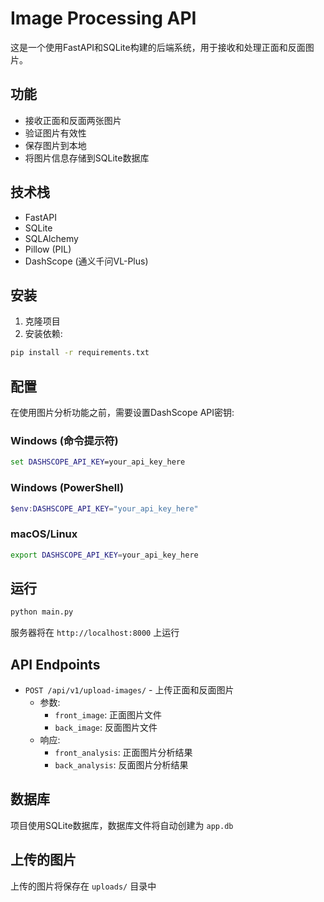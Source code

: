 # Image Processing API

这是一个使用FastAPI和SQLite构建的后端系统，用于接收和处理正面和反面图片。

## 功能

- 接收正面和反面两张图片
- 验证图片有效性
- 保存图片到本地
- 将图片信息存储到SQLite数据库

## 技术栈

- FastAPI
- SQLite
- SQLAlchemy
- Pillow (PIL)
- DashScope (通义千问VL-Plus)

## 安装

1. 克隆项目
2. 安装依赖:

```bash
pip install -r requirements.txt
```

## 配置

在使用图片分析功能之前，需要设置DashScope API密钥:

### Windows (命令提示符)
```cmd
set DASHSCOPE_API_KEY=your_api_key_here
```

### Windows (PowerShell)
```powershell
$env:DASHSCOPE_API_KEY="your_api_key_here"
```

### macOS/Linux
```bash
export DASHSCOPE_API_KEY=your_api_key_here
```

## 运行

```bash
python main.py
```

服务器将在 `http://localhost:8000` 上运行

## API Endpoints

- `POST /api/v1/upload-images/` - 上传正面和反面图片
  - 参数:
    - `front_image`: 正面图片文件
    - `back_image`: 反面图片文件
  - 响应:
    - `front_analysis`: 正面图片分析结果
    - `back_analysis`: 反面图片分析结果

## 数据库

项目使用SQLite数据库，数据库文件将自动创建为 `app.db`

## 上传的图片

上传的图片将保存在 `uploads/` 目录中